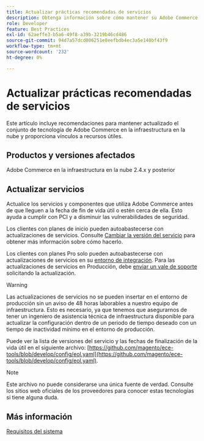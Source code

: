 ```yaml
---
title: Actualizar prácticas recomendadas de servicios
description: Obtenga información sobre cómo mantener su Adobe Commerce en la pila de tecnología de infraestructura en la nube actualizada.
role: Developer
feature: Best Practices
exl-id: 62aeffe3-b5a6-49f8-a39b-3219b46cd486
source-git-commit: 94d7a57dcd006251e8eefbdb4ec3a5e140bf43f9
workflow-type: tm+mt
source-wordcount: '232'
ht-degree: 0%

---
```


# Actualizar prácticas recomendadas de servicios

Este artículo incluye recomendaciones para mantener actualizado el conjunto de tecnología de Adobe Commerce en la infraestructura en la nube y proporciona vínculos a recursos útiles.

## Productos y versiones afectados

Adobe Commerce en la infraestructura en la nube 2.4.x y posterior

## Actualizar servicios

Actualice los servicios y componentes que utiliza Adobe Commerce antes de que lleguen a la fecha de fin de vida útil o estén cerca de ella. Esto ayuda a cumplir con PCI y a disminuir las vulnerabilidades de seguridad.

Los clientes con planes de inicio pueden autoabastecerse con actualizaciones de servicios. Consulte [Cambiar la versión del servicio](https://devdocs.magento.com/cloud/project/services.html#change-service-version) para obtener más información sobre cómo hacerlo.

Los clientes con planes Pro solo pueden autoabastecerse con actualizaciones de servicios en su [entorno de integración](https://experienceleague.adobe.com/docs/commerce-knowledge-base/kb/announcements/commerce-announcements/integration-environment-enhancement-request-pro-and-starter.html). Para las actualizaciones de servicios en Producción, debe [enviar un vale de soporte](https://experienceleague.adobe.com/docs/commerce-knowledge-base/kb/help-center-guide/magento-help-center-user-guide.html#submit-ticket) solicitando la actualización.

>[!WARNING]
>
>Las actualizaciones de servicios no se pueden insertar en el entorno de producción sin un aviso de 48 horas laborables a nuestro equipo de infraestructura. Esto es necesario, ya que tenemos que asegurarnos de tener un ingeniero de asistencia técnica de infraestructura disponible para actualizar la configuración dentro de un periodo de tiempo deseado con un tiempo de inactividad mínimo en el entorno de producción.

Puede ver la lista de versiones del servicio y las fechas de finalización de la vida útil en el siguiente archivo: [https://github.com/magento/ece-tools/blob/develop/config/eol.yaml](https://github.com/magento/ece-tools/blob/develop/config/eol.yaml).

>[!NOTE]
>
>Este archivo no puede considerarse una única fuente de verdad. Consulte los sitios web oficiales de los proveedores para conocer estas tecnologías si tiene alguna duda.

## Más información

[Requisitos del sistema](../../../installation/system-requirements.md)
